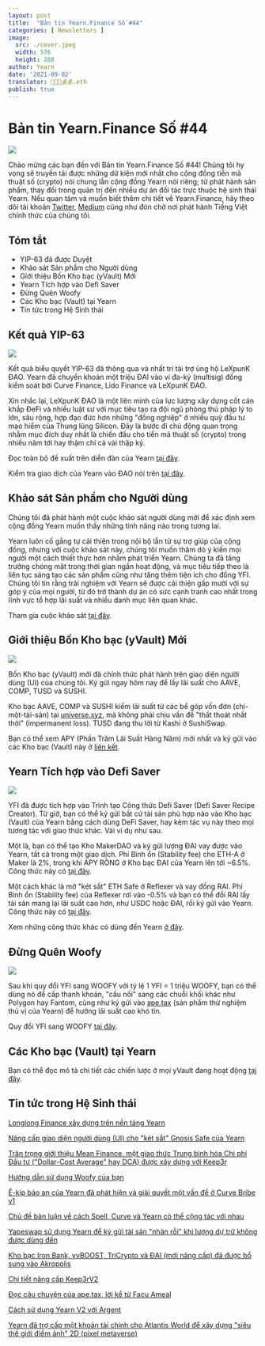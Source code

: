 ```yaml
---
layout: post
title:  "Bản tin Yearn.Finance Số #44"
categories: [ Newsletters ]
image:
  src: ./cover.jpeg
  width: 576
  height: 288
author: Yearn
date: '2021-09-02'
translator: 🤖💵💵💰💰.eth
publish: true
---
```


# Bản tin Yearn.Finance Số #44

![](/_posts/_newsletters/Yearn-Finance-Newsletter-44/cover.jpeg?w=880&h=440)

Chào mừng các bạn đến với Bản tin Yearn.Finance Số #44! Chúng tôi hy vọng sẽ truyền tải được những dữ kiện mới nhất cho cộng đồng tiền mã thuật số (crypto) nói chung lẫn cộng đồng Yearn nói riêng; từ phát hành sản phẩm, thay đổi trong quản trị đến nhiều dự án đối tác trực thuộc hệ sinh thái Yearn. Nếu quan tâm và muốn biết thêm chi tiết về Yearn.Finance, hãy theo dõi tài khoản [Twitter](https://twitter.com/iearnfinance), [Medium](https://medium.com/iearn) cũng như đón chờ nơi phát hành Tiếng Việt chính thức của chúng tôi.

## **Tóm tắt**

- YIP-63 đã được Duyệt
- Khảo sát Sản phẩm cho Người dùng
- Giới thiệu Bốn Kho bạc (yVault) Mới
- Yearn Tích hợp vào Defi Saver
- Đừng Quên Woofy
- Các Kho bạc (Vault) tại Yearn
- Tin tức trong Hệ Sinh thái

## **Kết quả YIP-63**

![](/_posts/_newsletters/Yearn-Finance-Newsletter-44/image2.jpg)

Kết quả biểu quyết YIP-63 đã thông qua và nhất trí tài trợ ủng hộ LeXpunK ĐAO. Yearn đã chuyển khoản một triệu ĐAI vào ví đa-ký (multisig) đồng kiểm soát bởi Curve Finance, Lido Finance và LeXpunK ĐAO.

Xin nhắc lại, LeXpunK ĐAO là một liên minh của lực lượng xây dựng cốt cán khắp ĐeFi và nhiều luật sư với mục tiêu tạo ra đội ngũ phòng thủ pháp lý to lớn, sâu rộng, hợp đạo đức hơn những "đồng nghiệp" ở nhiều quỹ đầu tư mạo hiểm của Thung lũng Silicon. Đây là bước đi chủ động quan trọng nhằm mục đích duy nhất là chiến đấu cho tiền mã thuật số (crypto) trong nhiều năm tới hay thậm chí cả vài thập kỷ.

Đọc toàn bộ đề xuất trên diễn đàn của Yearn [tại đây](https://gov.yearn.finance/t/yip-63-fund-builder-first-legal-activism-dao/11280).

Kiểm tra giao dịch của Yearn vào ĐAO nói trên [tại đây](https://etherscan.io/tx/0x0ec0fc55d6dc51b426a254bf2d6de138b1b9a1c3031f4ab3a7b39439fa004392).

## **Khảo sát Sản phẩm cho Người dùng**

Chúng tôi đã phát hành một cuộc khảo sát người dùng mới để xác định xem cộng đồng Yearn muốn thấy những tính năng nào trong tương lai.
  
Yearn luôn cố gắng tự cải thiện trong nội bộ lẫn từ sự trợ giúp của cộng đồng, nhưng với cuộc khảo sát này, chúng tôi muốn thăm dò ý kiến mọi người một cách thiết thực hơn nhằm phát triển Yearn. Chúng ta đã tăng trưởng chóng mặt trong thời gian ngắn hoạt động, và mục tiêu tiếp theo là liên tục sáng tạo các sản phẩm cũng như tăng thêm tiện ích cho đồng YFI. Chúng tôi tin rằng trải nghiệm với Yearn sẽ được cải thiện gấp mười với sự góp ý của mọi người, từ đó trở thành dự án có sức cạnh tranh cao nhất trong lĩnh vực tổ hợp lãi suất và nhiều danh mục liên quan khác.

Tham gia cuộc khảo sát [tại đây](https://yearnfinance.typeform.com/to/ojp3J8gn).

## **Giới thiệu Bốn Kho bạc (yVault) Mới**

![](/_posts/_newsletters/Yearn-Finance-Newsletter-44/image3.jpg)

Bốn Kho bạc (yVault) mới đã chính thức phát hành trên giao diện người dùng (UI) của chúng tôi. Ký gửi ngay hôm nay để lấy lãi suất cho AAVE, COMP, TUSD và SUSHI. 
  
Kho bạc AAVE, COMP và SUSHI kiếm lãi suất từ các bể góp vốn đơn (chỉ-một-tài-sản) tại [universe.xyz](https://universe.xyz/polymorphs), mà không phải chịu vấn đề "thất thoát nhất thời" (impermanent loss). TUSD đang thu lời từ Kashi ở SushiSwap.

Bạn có thể xem APY (Phần Trăm Lãi Suất Hàng Năm) mới nhất và ký gửi vào các Kho bạc (Vault) này ở [liên kết](https://yearn.finance/vaults).

## **Yearn Tích hợp vào Defi Saver**

![](/_posts/_newsletters/Yearn-Finance-Newsletter-44/image4.jpg)

YFI đã được tích hợp vào Trình tạo Công thức Defi Saver (Defi Saver Recipe Creator). Từ giờ, bạn có thể ký gửi bất cứ tài sản phù hợp nào vào Kho bạc (Vault) của Yearn bằng cách dùng DeFi Saver, hay kèm tác vụ này theo mọi tương tác với giao thức khác. Vài ví dụ như sau.
  
Một là, bạn có thể tạo Kho MakerDAO và ký gửi lượng ĐAI vay được vào Yearn, tất cả trong một giao dịch. Phí Bình ổn (Stability fee) cho ETH-A ở Maker là 2%, trong khi APY RÒNG ở Kho bạc ĐAI của Yearn lên tới ~6.5%. Công thức này có [tại đây](https://app.defisaver.com/recipes/create?recipe=V3JhcEV0aEFjdGlvbiwyMDtSZWZsZXhlck9wZW5TYWZlQWN0aW9uLEVUSC1BO1JlZmxleGVyU3VwcGx5QWN0aW9uLCQyLHJlY2lwZSxBbGwgYXZhaWxhYmxlO1JlZmxleGVyR2VuZXJhdGVBY3Rpb24sJDIsNjY2NixyZWNpcGU7U2VsbEFjdGlvbiwweDAzYWI0NTg2MzQ5MTBhYWQyMGVmNWYxYzhlZTk2ZjFkNmFjNTQ5MTkscmVjaXBlLDY2NjYsMHhBMGI4Njk5MWM2MjE4YjM2YzFkMTlENGEyZTlFYjBjRTM2MDZlQjQ4LHJlY2lwZSwxO1llYXJuU3VwcGx5QWN0aW9uLDB4QTBiODY5OTFjNjIxOGIzNmMxZDE5RDRhMmU5RWIwY0UzNjA2ZUI0OCxyZWNpcGUsQWxsIGF2YWlsYWJsZSx3YWxsZXQ%3D).

Một cách khác là mở "két sắt" ETH Safe ở Reflexer và vay đồng RAI. Phí Bình ổn (Stability fee) của Reflexer rơi vào -0.5% và bạn có thể đổi RAI lấy tài sản mang lại lãi suất cao hơn, như USDC hoặc ĐAI, rồi ký gửi vào Yearn. Công thức này có [tại đây](https://app.defisaver.com/recipes/create?recipe=V3JhcEV0aEFjdGlvbiwyMDtSZWZsZXhlck9wZW5TYWZlQWN0aW9uLEVUSC1BO1JlZmxleGVyU3VwcGx5QWN0aW9uLCQyLHJlY2lwZSxBbGwgYXZhaWxhYmxlO1JlZmxleGVyR2VuZXJhdGVBY3Rpb24sJDIsNjY2NixyZWNpcGU7U2VsbEFjdGlvbiwweDAzYWI0NTg2MzQ5MTBhYWQyMGVmNWYxYzhlZTk2ZjFkNmFjNTQ5MTkscmVjaXBlLDY2NjYsMHhBMGI4Njk5MWM2MjE4YjM2YzFkMTlENGEyZTlFYjBjRTM2MDZlQjQ4LHJlY2lwZSwxO1llYXJuU3VwcGx5QWN0aW9uLDB4QTBiODY5OTFjNjIxOGIzNmMxZDE5RDRhMmU5RWIwY0UzNjA2ZUI0OCxyZWNpcGUsQWxsIGF2YWlsYWJsZSx3YWxsZXQ%3D).

Xem những công thức khác có dùng đến Yearn [ở đây](https://app.defisaver.com/).

## **Đừng Quên Woofy**

![](/_posts/_newsletters/Yearn-Finance-Newsletter-44/image5.jpg)

Sau khi quy đổi YFI sang WOOFY với tỷ lệ 1&nbsp;YFI&nbsp;=&nbsp;1&nbsp;triệu&nbsp;WOOFY, bạn có thể dùng nó để cấp thanh khoản, "cầu nối" sang các chuỗi khối khác như Polygon hay Fantom, cũng như ký gửi vào [ape.tax](https://ape.tax/) (sản phẩm thử nghiệm thú vị của Yearn) để hưởng lãi suất cao khó tin.
  
Quy đổi YFI sang WOOFY [tại đây](https://woofy.finance/).

## **Các Kho bạc (Vault) tại Yearn**

Bạn có thể đọc mô tả chi tiết các chiến lược ở mọi yVault đang hoạt động [tại đây](https://medium.com/yearn-state-of-the-vaults/the-vaults-at-yearn-9237905ffed3).

## **Tin tức trong Hệ Sinh thái**

[Longlong Finance xây dựng trên nền tảng Yearn](https://twitter.com/longlongfinance/status/1424889905877069826)

[Nâng cấp giao diện người dùng (UI) cho "két sắt" Gnosis Safe của Yearn](https://twitter.com/seanmacaonghais/status/1427229450773618695?s=21)

[Trân trọng giới thiệu Mean Finance, một giao thức Trung bình hóa Chi phí Đầu tư ("Dollar-Cost Average" hay DCA) được xây dựng với Keep3r](https://twitter.com/mean_fi/status/1422947694444785666?s=21)

[Hướng dẫn sử dụng Woofy của bạn](https://twitter.com/cryptannews/status/1426489521911177217?s=21)

[Ê-kíp bảo an của Yearn đã phát hiện và giải quyết một vấn đề ở Curve Bribe v1](https://twitter.com/bantg/status/1426629982328180737?s=21)

[Chủ đề bàn luận về cách Spell, Curve và Yearn có thể cộng tác với nhau](https://twitter.com/danielesesta/status/1426547097415913476?s=21)

[Yapeswap sử dụng Yearn để ký gửi tài sản "nhàn rỗi" khi lượng dự trữ không được dùng đến](https://twitter.com/yapeswap/status/1427270229839605761)

[Kho bạc Iron Bank, yvBOOST, TriCrypto và ĐAI (mới nâng cấp) đã được bổ sung vào Akropolis](https://twitter.com/akropolisio/status/1427258414229442563)

[Chi tiết nâng cấp Keep3rV2](https://twitter.com/AndreCronjeTech/status/1429021091218006023)

[Đọc câu chuyện của ape.tax, lời kể từ Facu Ameal](https://twitter.com/fameal/status/1428382076064174080?s=20)

[Cách sử dụng Yearn V2 với Argent](https://twitter.com/argentHQ/status/1431205382865760257)

[Yearn đã trợ cấp một khoản tài chính cho Atlantis World để xây dựng "siêu thế giới điểm ảnh" 2D (pixel metaverse)](https://twitter.com/iearnfinance/status/1432387438014435332)
